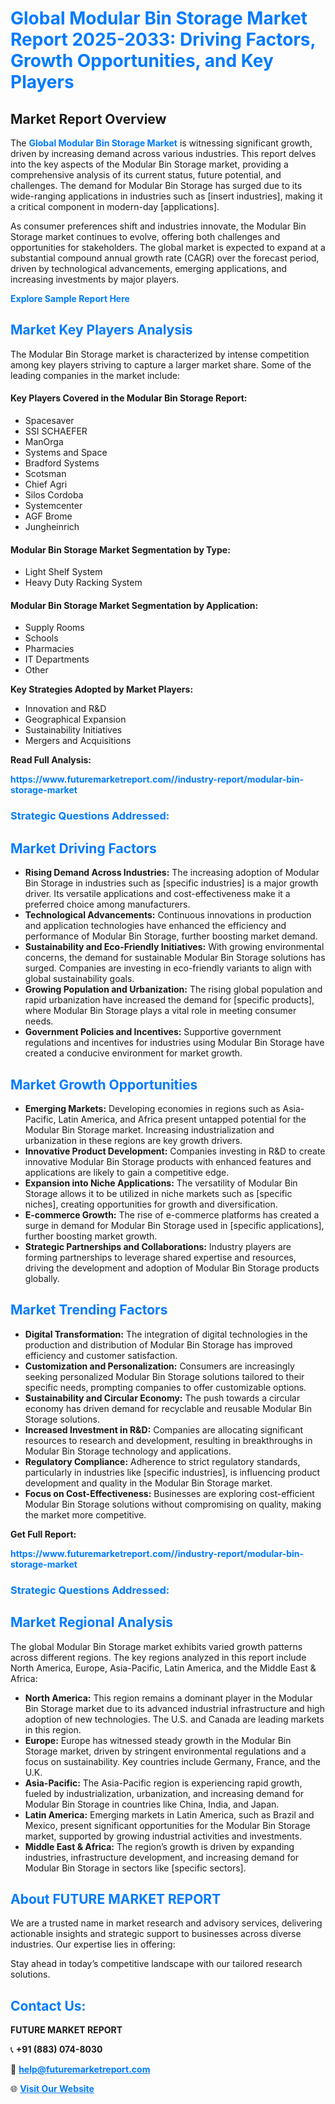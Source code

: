 <h1 style="color: #007BFF;">Global Modular Bin Storage Market Report 2025-2033: Driving Factors, Growth Opportunities, and Key Players</h1>

<section id="overview">
<h2>Market Report Overview</h2>
<p>The <a href="https://www.futuremarketreport.com//industry-report/modular-bin-storage-market" style="color: #007BFF; text-decoration: none;"><strong>Global Modular Bin Storage Market</strong></a> is witnessing significant growth, driven by increasing demand across various industries. This report delves into the key aspects of the Modular Bin Storage market, providing a comprehensive analysis of its current status, future potential, and challenges. The demand for Modular Bin Storage has surged due to its wide-ranging applications in industries such as [insert industries], making it a critical component in modern-day [applications].</p>
<p>As consumer preferences shift and industries innovate, the Modular Bin Storage market continues to evolve, offering both challenges and opportunities for stakeholders. The global market is expected to expand at a substantial compound annual growth rate (CAGR) over the forecast period, driven by technological advancements, emerging applications, and increasing investments by major players.</p>
</section>

<section id="overview">
<p><a href="https://www.futuremarketreport.com//request-sample/reportId=86638" style="color: #007BFF; text-decoration: none;"><strong>Explore Sample Report Here</strong></a></p>
</section>

<section id="key-players">
<h2 style="color: #007BFF;">Market Key Players Analysis</h2>
<p>The Modular Bin Storage market is characterized by intense competition among key players striving to capture a larger market share. Some of the leading companies in the market include:</p>
<h4>Key Players Covered in the Modular Bin Storage Report:</h4>
<ul><li>Spacesaver</li><li>SSI SCHAEFER</li><li>ManOrga</li><li>Systems and Space</li><li>Bradford Systems</li><li>Scotsman</li><li>Chief Agri</li><li>Silos Cordoba</li><li>Systemcenter</li><li>AGF Brome</li><li>Jungheinrich</li></ul>
<h4>Modular Bin Storage Market Segmentation by Type:</h4>
<ul><li>Light Shelf System</li><li>Heavy Duty Racking System</li></ul>

<h4>Modular Bin Storage Market Segmentation by Application:</h4>
<ul><li>Supply Rooms</li><li>Schools</li><li>Pharmacies</li><li>IT Departments</li><li>Other</li></ul>
<p><strong>Key Strategies Adopted by Market Players:</strong></p>
<ul>
<li>Innovation and R&D</li>
<li>Geographical Expansion</li>
<li>Sustainability Initiatives</li>
<li>Mergers and Acquisitions</li>
</ul>
</section>

<section>
<p><strong>Read Full Analysis: </strong></p><a href="https://www.futuremarketreport.com//industry-report/modular-bin-storage-market" style="color: #007BFF; text-decoration: none;"><strong>https://www.futuremarketreport.com//industry-report/modular-bin-storage-market</strong></a>
<h3 style="color: #007BFF;">Strategic Questions Addressed:</h3>
</section>

<section id="driving-factors">
<h2 style="color: #007BFF;">Market Driving Factors</h2>
<ul>
<li><strong>Rising Demand Across Industries:</strong> The increasing adoption of Modular Bin Storage in industries such as [specific industries] is a major growth driver. Its versatile applications and cost-effectiveness make it a preferred choice among manufacturers.</li>
<li><strong>Technological Advancements:</strong> Continuous innovations in production and application technologies have enhanced the efficiency and performance of Modular Bin Storage, further boosting market demand.</li>
<li><strong>Sustainability and Eco-Friendly Initiatives:</strong> With growing environmental concerns, the demand for sustainable Modular Bin Storage solutions has surged. Companies are investing in eco-friendly variants to align with global sustainability goals.</li>
<li><strong>Growing Population and Urbanization:</strong> The rising global population and rapid urbanization have increased the demand for [specific products], where Modular Bin Storage plays a vital role in meeting consumer needs.</li>
<li><strong>Government Policies and Incentives:</strong> Supportive government regulations and incentives for industries using Modular Bin Storage have created a conducive environment for market growth.</li>
</ul>
</section>

<section id="growth-opportunities">
<h2 style="color: #007BFF;">Market Growth Opportunities</h2>
<ul>
<li><strong>Emerging Markets:</strong> Developing economies in regions such as Asia-Pacific, Latin America, and Africa present untapped potential for the Modular Bin Storage market. Increasing industrialization and urbanization in these regions are key growth drivers.</li>
<li><strong>Innovative Product Development:</strong> Companies investing in R&D to create innovative Modular Bin Storage products with enhanced features and applications are likely to gain a competitive edge.</li>
<li><strong>Expansion into Niche Applications:</strong> The versatility of Modular Bin Storage allows it to be utilized in niche markets such as [specific niches], creating opportunities for growth and diversification.</li>
<li><strong>E-commerce Growth:</strong> The rise of e-commerce platforms has created a surge in demand for Modular Bin Storage used in [specific applications], further boosting market growth.</li>
<li><strong>Strategic Partnerships and Collaborations:</strong> Industry players are forming partnerships to leverage shared expertise and resources, driving the development and adoption of Modular Bin Storage products globally.</li>
</ul>
</section>

<section id="trending-factors">
<h2 style="color: #007BFF;">Market Trending Factors</h2>
<ul>
<li><strong>Digital Transformation:</strong> The integration of digital technologies in the production and distribution of Modular Bin Storage has improved efficiency and customer satisfaction.</li>
<li><strong>Customization and Personalization:</strong> Consumers are increasingly seeking personalized Modular Bin Storage solutions tailored to their specific needs, prompting companies to offer customizable options.</li>
<li><strong>Sustainability and Circular Economy:</strong> The push towards a circular economy has driven demand for recyclable and reusable Modular Bin Storage solutions.</li>
<li><strong>Increased Investment in R&D:</strong> Companies are allocating significant resources to research and development, resulting in breakthroughs in Modular Bin Storage technology and applications.</li>
<li><strong>Regulatory Compliance:</strong> Adherence to strict regulatory standards, particularly in industries like [specific industries], is influencing product development and quality in the Modular Bin Storage market.</li>
<li><strong>Focus on Cost-Effectiveness:</strong> Businesses are exploring cost-efficient Modular Bin Storage solutions without compromising on quality, making the market more competitive.</li>
</ul>
</section>

<section>
<p><strong>Get Full Report: </strong></p><a href="https://www.futuremarketreport.com//industry-report/modular-bin-storage-market" style="color: #007BFF; text-decoration: none;"><strong>https://www.futuremarketreport.com//industry-report/modular-bin-storage-market</strong></a>
<h3 style="color: #007BFF;">Strategic Questions Addressed:</h3>
</section>


<section id="regional-analysis">
<h2 style="color: #007BFF;">Market Regional Analysis</h2>
<p>The global Modular Bin Storage market exhibits varied growth patterns across different regions. The key regions analyzed in this report include North America, Europe, Asia-Pacific, Latin America, and the Middle East & Africa:</p>
<ul>
<li><strong>North America:</strong> This region remains a dominant player in the Modular Bin Storage market due to its advanced industrial infrastructure and high adoption of new technologies. The U.S. and Canada are leading markets in this region.</li>
<li><strong>Europe:</strong> Europe has witnessed steady growth in the Modular Bin Storage market, driven by stringent environmental regulations and a focus on sustainability. Key countries include Germany, France, and the U.K.</li>
<li><strong>Asia-Pacific:</strong> The Asia-Pacific region is experiencing rapid growth, fueled by industrialization, urbanization, and increasing demand for Modular Bin Storage in countries like China, India, and Japan.</li>
<li><strong>Latin America:</strong> Emerging markets in Latin America, such as Brazil and Mexico, present significant opportunities for the Modular Bin Storage market, supported by growing industrial activities and investments.</li>
<li><strong>Middle East & Africa:</strong> The region’s growth is driven by expanding industries, infrastructure development, and increasing demand for Modular Bin Storage in sectors like [specific sectors].</li>
</ul>
</section>

<footer>
<h2 style="color: #007BFF;">About FUTURE MARKET REPORT</h2>
<p>We are a trusted name in market research and advisory services, delivering actionable insights and strategic support to businesses across diverse industries. Our expertise lies in offering:</p>

<p>Stay ahead in today’s competitive landscape with our tailored research solutions.</p>

<h2 style="color: #007BFF;">Contact Us:</h2>
<p><strong>FUTURE MARKET REPORT</strong></p>
<p>📞 <strong>+91 (883) 074-8030</strong></p>
<p>📧 <strong><a href="mailto:help@futuremarketreport.com" style="color: #007BFF;">help@futuremarketreport.com</a></strong></p>
<p>🌐 <strong><a href="https://www.futuremarketreport.com/" style="color: #007BFF;">Visit Our Website</a></strong></p>
</footer>